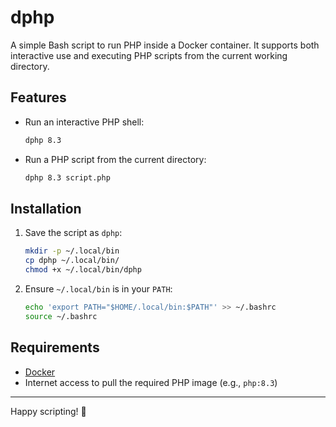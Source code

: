 # dphp

A simple Bash script to run PHP inside a Docker container. It supports both interactive use and executing PHP scripts from the current working directory.

## Features

- Run an interactive PHP shell:
  ```bash
  dphp 8.3
  ```

- Run a PHP script from the current directory:
  ```bash
  dphp 8.3 script.php
  ```

## Installation

1. Save the script as `dphp`:

   ```bash
   mkdir -p ~/.local/bin
   cp dphp ~/.local/bin/
   chmod +x ~/.local/bin/dphp
   ```

2. Ensure `~/.local/bin` is in your `PATH`:

   ```bash
   echo 'export PATH="$HOME/.local/bin:$PATH"' >> ~/.bashrc
   source ~/.bashrc
   ```

## Requirements

- [Docker](https://www.docker.com/)
- Internet access to pull the required PHP image (e.g., `php:8.3`)

---

Happy scripting! 🐘

